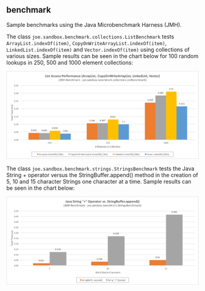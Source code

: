## benchmark
Sample benchmarks using the Java Microbenchmark Harness (JMH).

The class `joe.sandbox.benchmark.collections.ListBenchmark` tests `ArrayList.indexOf(item)`, `CopyOnWriteArrayList.indexOf(item)`, `LinkedList.indexOf(item)` and `Vector.indexOf(item)` using collections of various sizes. Sample results can be seen in the chart below for 100 random lookups in 250, 500 and 1000 element collections:

![](https://github.com/jsicree/java-sandbox/blob/master/benchmark/docs/ListBenchmark_Sample_Results.png)

The class `joe.sandbox.benchmark.strings.StringsBenchmark` tests the Java String + operator versus the StringBuffer.append() method in the creation of 5, 10 and 15 character Strings one character at a time. Sample results can be seen in the chart below:

![](https://github.com/jsicree/java-sandbox/blob/master/benchmark/docs/StringsBenchmark_Sample_Results.png)
